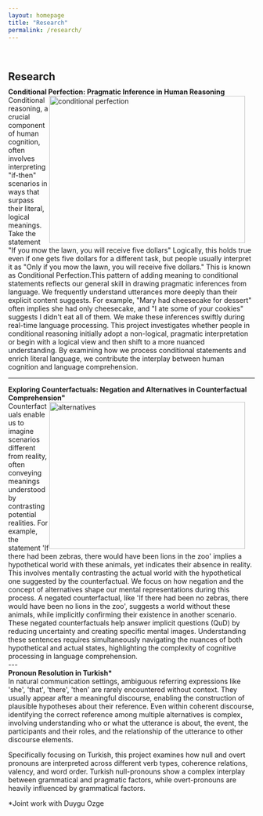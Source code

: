 ```yaml
---
layout: homepage
title: "Research"
permalink: /research/
---
```

<h1 id="research"></h1>

<h2 style="margin: 60px 0px 10px;">Research</h2>

<h4 style="margin:0 0 0;">Conditional Perfection: Pragmatic Inference in Human Reasoning</h4>

<div>
<img src="../assets/img/conditionals.png" alt="conditional perfection" style="float: right; margin-right: 20px; width: 400px; height: 300px;" />
    Conditional reasoning, a crucial component of human cognition, often involves interpreting "if-then" scenarios in ways that surpass their literal, logical meanings. Take the statement "If you mow the lawn, you will receive five dollars" Logically, this holds true even if one gets five dollars for a different task, but people usually interpret it as "Only if you mow the lawn, you will receive five dollars." This is known as Conditional Perfection.This pattern of adding meaning to conditional statements reflects our general skill in drawing pragmatic inferences from language. We frequently understand utterances more deeply than their explicit content suggests. For example, "Mary had cheesecake for dessert" often implies she had only cheesecake, and "I ate some of your cookies" suggests I didn't eat all of them. We make these inferences swiftly during real-time language processing. This project investigates whether people in conditional reasoning initially adopt a non-logical, pragmatic interpretation or begin with a logical view and then shift to a more nuanced understanding. By examining how we process conditional statements and enrich literal language, we contribute the interplay between human cognition and language comprehension.
</div>

---
<h4 style="margin:0 0 0;">Exploring Counterfactuals: Negation and Alternatives in Counterfactual Comprehension"</h4>

<div>
<img src="../assets/img/counterfactuals.png" alt="alternatives" style="float: right; margin-right: 20px; width: 400px; height: 300px;" />   Counterfactuals enable us to imagine scenarios different from reality, often conveying meanings understood by contrasting potential realities. For example, the statement 'If there had been zebras, there would have been lions in the zoo' implies a hypothetical world with these animals, yet indicates their absence in reality. This involves mentally contrasting the actual world with the hypothetical one suggested by the counterfactual.
We focus on how negation and the concept of alternatives shape our mental representations during this process. A negated counterfactual, like 'If there had been no zebras, there would have been no lions in the zoo', suggests a world without these animals, while implicitly confirming their existence in another scenario. These negated counterfactuals help answer implicit questions (QuD) by reducing uncertainty and creating specific mental images. Understanding these sentences requires simultaneously navigating the nuances of both hypothetical and actual states, highlighting the complexity of cognitive processing in language comprehension.
</div>
---


<h4 style="margin:0 0 0;">Pronoun Resolution in Turkish*</h4>

<div>
In natural communication settings, ambiguous referring expressions like 'she', 'that', 'there', 'then' are rarely encountered without context. They usually appear after a meaningful discourse, enabling the construction of plausible hypotheses about their reference. Even within coherent discourse, identifying the correct reference among multiple alternatives is complex, involving understanding who or what the utterance is about, the event, the participants and their roles, and the relationship of the utterance to other discourse elements.

Specifically focusing on Turkish, this project examines how null and overt pronouns are interpreted across different verb types, coherence relations, valency, and word order. Turkish null-pronouns show a complex interplay between grammatical and pragmatic factors, while overt-pronouns are heavily influenced by grammatical factors. 

*Joint work with Duygu Ozge

</div>

